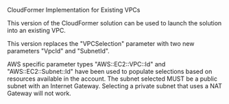CloudFormer Implementation for Existing VPCs

This version of the CloudFormer solution can be used to launch the solution into an existing VPC.

This version replaces the "VPCSelection" parameter with two new parameters "VpcId" and "SubnetId".

AWS specific parameter types "AWS::EC2::VPC::Id" and "AWS::EC2::Subnet::Id" have been used to populate selections based on resources available in the account. The subnet selected MUST be a public subnet with an Internet Gateway. Selecting a private subnet that uses a NAT Gateway will not work.
